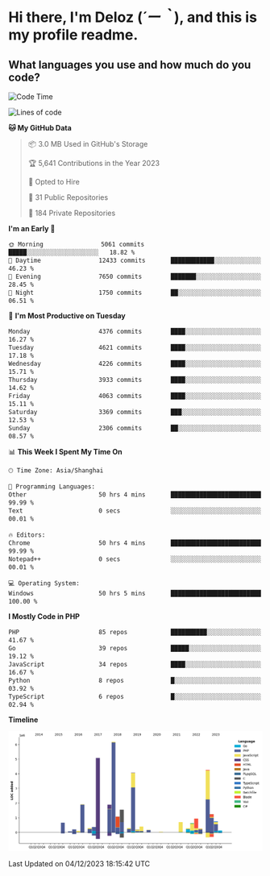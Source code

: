 # **Hi there, I'm Deloz (*´ー｀*), and this is my profile readme.**

## **What languages you use and how much do you code?**

<!--START_SECTION:waka-->
![Code Time](http://img.shields.io/badge/Code%20Time-2%2C918%20hrs%2049%20mins-blue)

![Lines of code](https://img.shields.io/badge/From%20Hello%20World%20I%27ve%20Written-33.6%20million%20lines%20of%20code-blue)

**🐱 My GitHub Data** 

> 📦 3.0 MB Used in GitHub's Storage 
 > 
> 🏆 5,641 Contributions in the Year 2023
 > 
> 💼 Opted to Hire
 > 
> 📜 31 Public Repositories 
 > 
> 🔑 184 Private Repositories 
 > 
**I'm an Early 🐤** 

```text
🌞 Morning                5061 commits        █████░░░░░░░░░░░░░░░░░░░░   18.82 % 
🌆 Daytime                12433 commits       ████████████░░░░░░░░░░░░░   46.23 % 
🌃 Evening                7650 commits        ███████░░░░░░░░░░░░░░░░░░   28.45 % 
🌙 Night                  1750 commits        ██░░░░░░░░░░░░░░░░░░░░░░░   06.51 % 
```
📅 **I'm Most Productive on Tuesday** 

```text
Monday                   4376 commits        ████░░░░░░░░░░░░░░░░░░░░░   16.27 % 
Tuesday                  4621 commits        ████░░░░░░░░░░░░░░░░░░░░░   17.18 % 
Wednesday                4226 commits        ████░░░░░░░░░░░░░░░░░░░░░   15.71 % 
Thursday                 3933 commits        ████░░░░░░░░░░░░░░░░░░░░░   14.62 % 
Friday                   4063 commits        ████░░░░░░░░░░░░░░░░░░░░░   15.11 % 
Saturday                 3369 commits        ███░░░░░░░░░░░░░░░░░░░░░░   12.53 % 
Sunday                   2306 commits        ██░░░░░░░░░░░░░░░░░░░░░░░   08.57 % 
```


📊 **This Week I Spent My Time On** 

```text
🕑︎ Time Zone: Asia/Shanghai

💬 Programming Languages: 
Other                    50 hrs 4 mins       █████████████████████████   99.99 % 
Text                     0 secs              ░░░░░░░░░░░░░░░░░░░░░░░░░   00.01 % 

🔥 Editors: 
Chrome                   50 hrs 4 mins       █████████████████████████   99.99 % 
Notepad++                0 secs              ░░░░░░░░░░░░░░░░░░░░░░░░░   00.01 % 

💻 Operating System: 
Windows                  50 hrs 5 mins       █████████████████████████   100.00 % 
```

**I Mostly Code in PHP** 

```text
PHP                      85 repos            ██████████░░░░░░░░░░░░░░░   41.67 % 
Go                       39 repos            █████░░░░░░░░░░░░░░░░░░░░   19.12 % 
JavaScript               34 repos            ████░░░░░░░░░░░░░░░░░░░░░   16.67 % 
Python                   8 repos             █░░░░░░░░░░░░░░░░░░░░░░░░   03.92 % 
TypeScript               6 repos             █░░░░░░░░░░░░░░░░░░░░░░░░   02.94 % 
```



**Timeline**

![Lines of Code chart](https://raw.githubusercontent.com/deloz/deloz/main/assets/bar_graph.png)


 Last Updated on 04/12/2023 18:15:42 UTC
<!--END_SECTION:waka-->
